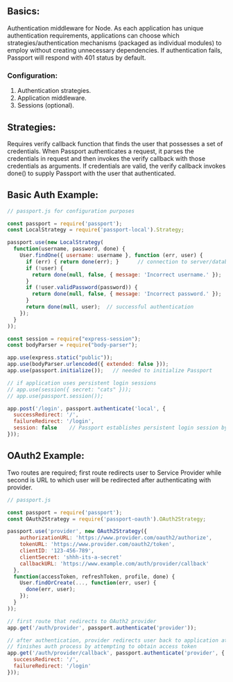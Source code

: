 ## Basics:
Authentication middleware for Node. As each application has unique authentication requirements, applications can choose which strategies/authentication mechanisms (packaged as individual modules) to employ without creating unnecessary dependencies. If authentication fails, Passport will respond with 401 status by default. 

### Configuration:
1) Authentication strategies.
2) Application middleware.
3) Sessions (optional).

## Strategies:
Requires verify callback function that finds the user that possesses a set of credentials. When Passport authenticates a request, it parses the credentials in request and then invokes the verify callback with those credentials as arguments. If credentials are valid, the verify callback invokes done() to supply Passport with the user that authenticated.

## Basic Auth Example:
```js
// passport.js for configuration purposes

const passport = require('passport');
const LocalStrategy = require('passport-local').Strategy;

passport.use(new LocalStrategy(
  function(username, password, done) {
    User.findOne({ username: username }, function (err, user) {
      if (err) { return done(err); }      // connection to server/database failure
      if (!user) {
        return done(null, false, { message: 'Incorrect username.' });
      }
      if (!user.validPassword(password)) {
        return done(null, false, { message: 'Incorrect password.' });
      }
      return done(null, user);  // successful authentication
    });
  }
));
```

```js
const session = require("express-session");
const bodyParser = require("body-parser");

app.use(express.static("public"));
app.use(bodyParser.urlencoded({ extended: false }));
app.use(passport.initialize());   // needed to initialize Passport

// if application uses persistent login sessions
// app.use(session({ secret: "cats" }));
// app.use(passport.session());

app.post('/login', passport.authenticate('local', {
  successRedirect: '/',
  failureRedirect: '/login',
  session: false    // Passport establishes persistent login session by default; however, API do not use sessions
}));

```

## OAuth2 Example:
Two routes are required; first route redirects user to Service Provider while second is URL to which user will be redirected after authenticating with provider.

```js
// passport.js

const passport = require('passport');
const OAuth2Strategy = require('passport-oauth').OAuth2Strategy;

passport.use('provider', new OAuth2Strategy({
    authorizationURL: 'https://www.provider.com/oauth2/authorize',
    tokenURL: 'https://www.provider.com/oauth2/token',
    clientID: '123-456-789',
    clientSecret: 'shhh-its-a-secret'
    callbackURL: 'https://www.example.com/auth/provider/callback'
  },
  function(accessToken, refreshToken, profile, done) {
    User.findOrCreate(..., function(err, user) {
      done(err, user);
    });
  }
));
```

```js
// first route that redirects to OAuth2 provider
app.get('/auth/provider', passport.authenticate('provider'));   

// after authentication, provider redirects user back to application at second route
// finishes auth process by attempting to obtain access token
app.get('/auth/provider/callback', passport.authenticate('provider', { 
  successRedirect: '/',
  failureRedirect: '/login'
}));
```
